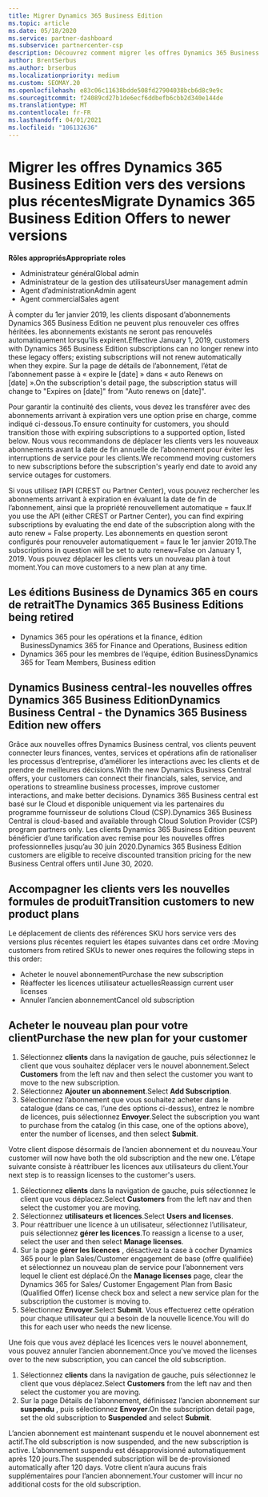 ```yaml
---
title: Migrer Dynamics 365 Business Edition
ms.topic: article
ms.date: 05/18/2020
ms.service: partner-dashboard
ms.subservice: partnercenter-csp
description: Découvrez comment migrer les offres Dynamics 365 Business Edition qualifiées vers des versions plus récentes avant qu’elles n’expirent.
author: BrentSerbus
ms.author: brserbus
ms.localizationpriority: medium
ms.custom: SEOMAY.20
ms.openlocfilehash: e83c06c11638bdde508fd27904038bcb6d8c9e9c
ms.sourcegitcommit: f24089cd27b1de6ecf6ddbefb6cbb2d340e144de
ms.translationtype: MT
ms.contentlocale: fr-FR
ms.lasthandoff: 04/01/2021
ms.locfileid: "106132636"
---
```

# <a name="migrate-dynamics-365-business-edition-offers-to-newer-versions"></a><span data-ttu-id="b00f5-103">Migrer les offres Dynamics 365 Business Edition vers des versions plus récentes</span><span class="sxs-lookup"><span data-stu-id="b00f5-103">Migrate Dynamics 365 Business Edition Offers to newer versions</span></span>

<span data-ttu-id="b00f5-104">**Rôles appropriés**</span><span class="sxs-lookup"><span data-stu-id="b00f5-104">**Appropriate roles**</span></span>

- <span data-ttu-id="b00f5-105">Administrateur général</span><span class="sxs-lookup"><span data-stu-id="b00f5-105">Global admin</span></span>
- <span data-ttu-id="b00f5-106">Administrateur de la gestion des utilisateurs</span><span class="sxs-lookup"><span data-stu-id="b00f5-106">User management admin</span></span>
- <span data-ttu-id="b00f5-107">Agent d’administration</span><span class="sxs-lookup"><span data-stu-id="b00f5-107">Admin agent</span></span>
- <span data-ttu-id="b00f5-108">Agent commercial</span><span class="sxs-lookup"><span data-stu-id="b00f5-108">Sales agent</span></span>

<span data-ttu-id="b00f5-109">À compter du 1er janvier 2019, les clients disposant d’abonnements Dynamics 365 Business Edition ne peuvent plus renouveler ces offres héritées. les abonnements existants ne seront pas renouvelés automatiquement lorsqu’ils expirent.</span><span class="sxs-lookup"><span data-stu-id="b00f5-109">Effective January 1, 2019, customers with Dynamics 365 Business Edition subscriptions can no longer renew into these legacy offers; existing subscriptions will not renew automatically when they expire.</span></span> <span data-ttu-id="b00f5-110">Sur la page de détails de l’abonnement, l’état de l’abonnement passe à « expire le [date] » dans « auto Renews on [date] ».</span><span class="sxs-lookup"><span data-stu-id="b00f5-110">On the subscription's detail page, the subscription status will change to "Expires on [date]" from "Auto renews on [date]".</span></span>

<span data-ttu-id="b00f5-111">Pour garantir la continuité des clients, vous devez les transférer avec des abonnements arrivant à expiration vers une option prise en charge, comme indiqué ci-dessous.</span><span class="sxs-lookup"><span data-stu-id="b00f5-111">To ensure continuity for customers, you should transition those with expiring subscriptions to a supported option, listed below.</span></span> <span data-ttu-id="b00f5-112">Nous vous recommandons de déplacer les clients vers les nouveaux abonnements avant la date de fin annuelle de l’abonnement pour éviter les interruptions de service pour les clients.</span><span class="sxs-lookup"><span data-stu-id="b00f5-112">We recommend moving customers to new subscriptions before the subscription's yearly end date to avoid any service outages for customers.</span></span>

<span data-ttu-id="b00f5-113">Si vous utilisez l’API (CREST ou Partner Center), vous pouvez rechercher les abonnements arrivant à expiration en évaluant la date de fin de l’abonnement, ainsi que la propriété renouvellement automatique = faux.</span><span class="sxs-lookup"><span data-stu-id="b00f5-113">If you use the API (either CREST or Partner Center), you can find expiring subscriptions by evaluating the end date of the subscription along with the auto renew = False property.</span></span> <span data-ttu-id="b00f5-114">Les abonnements en question seront configurés pour renouveler automatiquement = faux le 1er janvier 2019.</span><span class="sxs-lookup"><span data-stu-id="b00f5-114">The subscriptions in question will be set to auto renew=False on January 1, 2019.</span></span> <span data-ttu-id="b00f5-115">Vous pouvez déplacer les clients vers un nouveau plan à tout moment.</span><span class="sxs-lookup"><span data-stu-id="b00f5-115">You can move customers to a new plan at any time.</span></span> 

## <a name="the-dynamics-365-business-editions-being-retired"></a><span data-ttu-id="b00f5-116">Les éditions Business de Dynamics 365 en cours de retrait</span><span class="sxs-lookup"><span data-stu-id="b00f5-116">The Dynamics 365 Business Editions being retired</span></span>

- <span data-ttu-id="b00f5-117">Dynamics 365 pour les opérations et la finance, édition Business</span><span class="sxs-lookup"><span data-stu-id="b00f5-117">Dynamics 365 for Finance and Operations, Business edition</span></span>
- <span data-ttu-id="b00f5-118">Dynamics 365 pour les membres de l’équipe, édition Business</span><span class="sxs-lookup"><span data-stu-id="b00f5-118">Dynamics 365 for Team Members, Business edition</span></span>

## <a name="dynamics-business-central---the-dynamics-365-business-edition-new-offers"></a><span data-ttu-id="b00f5-119">Dynamics Business central-les nouvelles offres Dynamics 365 Business Edition</span><span class="sxs-lookup"><span data-stu-id="b00f5-119">Dynamics Business Central - the Dynamics 365 Business Edition new offers</span></span>

<span data-ttu-id="b00f5-120">Grâce aux nouvelles offres Dynamics Business central, vos clients peuvent connecter leurs finances, ventes, services et opérations afin de rationaliser les processus d’entreprise, d’améliorer les interactions avec les clients et de prendre de meilleures décisions.</span><span class="sxs-lookup"><span data-stu-id="b00f5-120">With the new Dynamics Business Central offers, your customers can connect their financials, sales, service, and operations to streamline business processes, improve customer interactions, and make better decisions.</span></span> <span data-ttu-id="b00f5-121">Dynamics 365 Business central est basé sur le Cloud et disponible uniquement via les partenaires du programme fournisseur de solutions Cloud (CSP).</span><span class="sxs-lookup"><span data-stu-id="b00f5-121">Dynamics 365 Business Central is cloud-based and available through Cloud Solution Provider (CSP) program partners only.</span></span>
<span data-ttu-id="b00f5-122">Les clients Dynamics 365 Business Edition peuvent bénéficier d’une tarification avec remise pour les nouvelles offres professionnelles jusqu’au 30 juin 2020.</span><span class="sxs-lookup"><span data-stu-id="b00f5-122">Dynamics 365 Business Edition customers are eligible to receive discounted transition pricing for the new Business Central offers until June 30, 2020.</span></span>

## <a name="transition-customers-to-new-product-plans"></a><span data-ttu-id="b00f5-123">Accompagner les clients vers les nouvelles formules de produit</span><span class="sxs-lookup"><span data-stu-id="b00f5-123">Transition customers to new product plans</span></span>

 <span data-ttu-id="b00f5-124">Le déplacement de clients des références SKU hors service vers des versions plus récentes requiert les étapes suivantes dans cet ordre :</span><span class="sxs-lookup"><span data-stu-id="b00f5-124">Moving customers from retired SKUs to newer ones requires the following steps in this order:</span></span>

- <span data-ttu-id="b00f5-125">Acheter le nouvel abonnement</span><span class="sxs-lookup"><span data-stu-id="b00f5-125">Purchase the new subscription</span></span>
- <span data-ttu-id="b00f5-126">Réaffecter les licences utilisateur actuelles</span><span class="sxs-lookup"><span data-stu-id="b00f5-126">Reassign current user licenses</span></span>
- <span data-ttu-id="b00f5-127">Annuler l’ancien abonnement</span><span class="sxs-lookup"><span data-stu-id="b00f5-127">Cancel old subscription</span></span>

## <a name="purchase-the-new-plan-for-your-customer"></a><span data-ttu-id="b00f5-128">Acheter le nouveau plan pour votre client</span><span class="sxs-lookup"><span data-stu-id="b00f5-128">Purchase the new plan for your customer</span></span>

1. <span data-ttu-id="b00f5-129">Sélectionnez **clients** dans la navigation de gauche, puis sélectionnez le client que vous souhaitez déplacer vers le nouvel abonnement.</span><span class="sxs-lookup"><span data-stu-id="b00f5-129">Select **Customers** from the left nav and then select the customer you want to move to the new subscription.</span></span>
2. <span data-ttu-id="b00f5-130">Sélectionnez **Ajouter un abonnement**.</span><span class="sxs-lookup"><span data-stu-id="b00f5-130">Select **Add Subscription**.</span></span>
3. <span data-ttu-id="b00f5-131">Sélectionnez l’abonnement que vous souhaitez acheter dans le catalogue (dans ce cas, l’une des options ci-dessus), entrez le nombre de licences, puis sélectionnez **Envoyer**.</span><span class="sxs-lookup"><span data-stu-id="b00f5-131">Select the subscription you want to purchase from the catalog (in this case, one of the options above), enter the number of licenses, and then select **Submit**.</span></span> 

<span data-ttu-id="b00f5-132">Votre client dispose désormais de l’ancien abonnement et du nouveau.</span><span class="sxs-lookup"><span data-stu-id="b00f5-132">Your customer will now have both the old subscription and the new one.</span></span> <span data-ttu-id="b00f5-133">L’étape suivante consiste à réattribuer les licences aux utilisateurs du client.</span><span class="sxs-lookup"><span data-stu-id="b00f5-133">Your next step is to reassign licenses to the customer's users.</span></span>

1. <span data-ttu-id="b00f5-134">Sélectionnez **clients** dans la navigation de gauche, puis sélectionnez le client que vous déplacez.</span><span class="sxs-lookup"><span data-stu-id="b00f5-134">Select **Customers** from the left nav and then select the customer you are moving.</span></span>
2. <span data-ttu-id="b00f5-135">Sélectionnez **utilisateurs et licences**.</span><span class="sxs-lookup"><span data-stu-id="b00f5-135">Select **Users and licenses**.</span></span>
3. <span data-ttu-id="b00f5-136">Pour réattribuer une licence à un utilisateur, sélectionnez l’utilisateur, puis sélectionnez **gérer les licences**.</span><span class="sxs-lookup"><span data-stu-id="b00f5-136">To reassign a license to a user, select the user and then select **Manage licenses**.</span></span> 
4. <span data-ttu-id="b00f5-137">Sur la page **gérer les licences** , désactivez la case à cocher Dynamics 365 pour le plan Sales/Customer engagement de base (offre qualifiée) et sélectionnez un nouveau plan de service pour l’abonnement vers lequel le client est déplacé.</span><span class="sxs-lookup"><span data-stu-id="b00f5-137">On the **Manage licenses** page, clear the Dynamics 365 for Sales/ Customer Engagement Plan from Basic (Qualified Offer) license check box and select a new service plan for the subscription the customer is moving to.</span></span> 
5. <span data-ttu-id="b00f5-138">Sélectionnez **Envoyer**.</span><span class="sxs-lookup"><span data-stu-id="b00f5-138">Select **Submit**.</span></span> <span data-ttu-id="b00f5-139">Vous effectuerez cette opération pour chaque utilisateur qui a besoin de la nouvelle licence.</span><span class="sxs-lookup"><span data-stu-id="b00f5-139">You will do this for each user who needs the new license.</span></span> 

<span data-ttu-id="b00f5-140">Une fois que vous avez déplacé les licences vers le nouvel abonnement, vous pouvez annuler l’ancien abonnement.</span><span class="sxs-lookup"><span data-stu-id="b00f5-140">Once you've moved the licenses over to the new subscription, you can cancel the old subscription.</span></span> 

1. <span data-ttu-id="b00f5-141">Sélectionnez **clients** dans la navigation de gauche, puis sélectionnez le client que vous déplacez.</span><span class="sxs-lookup"><span data-stu-id="b00f5-141">Select **Customers** from the left nav and then select the customer you are moving.</span></span>
2. <span data-ttu-id="b00f5-142">Sur la page Détails de l’abonnement, définissez l’ancien abonnement sur **suspendu** , puis sélectionnez **Envoyer**.</span><span class="sxs-lookup"><span data-stu-id="b00f5-142">On the subscription detail page, set the old subscription to **Suspended** and select **Submit**.</span></span>

<span data-ttu-id="b00f5-143">L’ancien abonnement est maintenant suspendu et le nouvel abonnement est actif.</span><span class="sxs-lookup"><span data-stu-id="b00f5-143">The old subscription is now suspended, and the new subscription is active.</span></span> <span data-ttu-id="b00f5-144">L’abonnement suspendu est désapprovisionné automatiquement après 120 jours.</span><span class="sxs-lookup"><span data-stu-id="b00f5-144">The suspended subscription will be de-provisioned automatically after 120 days.</span></span> <span data-ttu-id="b00f5-145">Votre client n’aura aucuns frais supplémentaires pour l’ancien abonnement.</span><span class="sxs-lookup"><span data-stu-id="b00f5-145">Your customer will incur no additional costs for the old subscription.</span></span>
